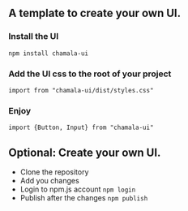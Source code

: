 ## A template to create your own UI.

### Install the UI
```npm install chamala-ui```

### Add the UI css to the root of your project
<code>import from "chamala-ui/dist/styles.css"</code>

### Enjoy
<code>import {Button, Input} from "chamala-ui"</code>

## Optional: Create your own UI.
* Clone the repository
* Add you changes
* Login to npm.js account
```npm login```
* Publish after the changes
```npm publish```
